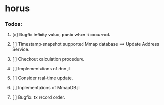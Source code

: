 # horus

### Todos:

1. [x] Bugfix infinity value, panic when it occurred.
3. [ ] Timestamp-snapshot supported Mmap database ==> Update Address Service.
5. [ ] Checkout calculation procedure.
7. [ ] Implementations of dnn.jl
9. [ ] Consider real-time update.
11. [ ] Inplementations of MmapDB.jl


19. [ ] Bugfix: tx record order.





